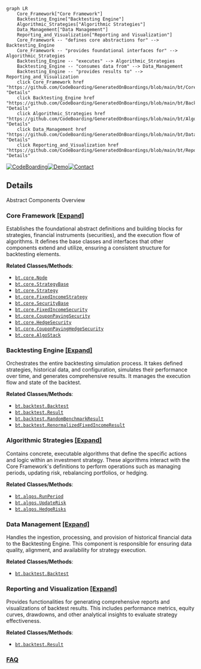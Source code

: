 ```mermaid
graph LR
    Core_Framework["Core Framework"]
    Backtesting_Engine["Backtesting Engine"]
    Algorithmic_Strategies["Algorithmic Strategies"]
    Data_Management["Data Management"]
    Reporting_and_Visualization["Reporting and Visualization"]
    Core_Framework -- "defines core abstractions for" --> Backtesting_Engine
    Core_Framework -- "provides foundational interfaces for" --> Algorithmic_Strategies
    Backtesting_Engine -- "executes" --> Algorithmic_Strategies
    Backtesting_Engine -- "consumes data from" --> Data_Management
    Backtesting_Engine -- "provides results to" --> Reporting_and_Visualization
    click Core_Framework href "https://github.com/CodeBoarding/GeneratedOnBoardings/blob/main/bt/Core_Framework.md" "Details"
    click Backtesting_Engine href "https://github.com/CodeBoarding/GeneratedOnBoardings/blob/main/bt/Backtesting_Engine.md" "Details"
    click Algorithmic_Strategies href "https://github.com/CodeBoarding/GeneratedOnBoardings/blob/main/bt/Algorithmic_Strategies.md" "Details"
    click Data_Management href "https://github.com/CodeBoarding/GeneratedOnBoardings/blob/main/bt/Data_Management.md" "Details"
    click Reporting_and_Visualization href "https://github.com/CodeBoarding/GeneratedOnBoardings/blob/main/bt/Reporting_and_Visualization.md" "Details"
```

[![CodeBoarding](https://img.shields.io/badge/Generated%20by-CodeBoarding-9cf?style=flat-square)](https://github.com/CodeBoarding/CodeBoarding)[![Demo](https://img.shields.io/badge/Try%20our-Demo-blue?style=flat-square)](https://www.codeboarding.org/demo)[![Contact](https://img.shields.io/badge/Contact%20us%20-%20contact@codeboarding.org-lightgrey?style=flat-square)](mailto:contact@codeboarding.org)

## Details

Abstract Components Overview

### Core Framework [[Expand]](./Core_Framework.md)
Establishes the foundational abstract definitions and building blocks for strategies, financial instruments (securities), and the execution flow of algorithms. It defines the base classes and interfaces that other components extend and utilize, ensuring a consistent structure for backtesting elements.


**Related Classes/Methods**:

- <a href="https://github.com/pmorissette/bt/blob/master/bt/core.py" target="_blank" rel="noopener noreferrer">`bt.core.Node`</a>
- <a href="https://github.com/pmorissette/bt/blob/master/bt/core.py" target="_blank" rel="noopener noreferrer">`bt.core.StrategyBase`</a>
- <a href="https://github.com/pmorissette/bt/blob/master/bt/core.py" target="_blank" rel="noopener noreferrer">`bt.core.Strategy`</a>
- <a href="https://github.com/pmorissette/bt/blob/master/bt/core.py" target="_blank" rel="noopener noreferrer">`bt.core.FixedIncomeStrategy`</a>
- <a href="https://github.com/pmorissette/bt/blob/master/bt/core.py" target="_blank" rel="noopener noreferrer">`bt.core.SecurityBase`</a>
- <a href="https://github.com/pmorissette/bt/blob/master/bt/core.py" target="_blank" rel="noopener noreferrer">`bt.core.FixedIncomeSecurity`</a>
- <a href="https://github.com/pmorissette/bt/blob/master/bt/core.py" target="_blank" rel="noopener noreferrer">`bt.core.CouponPayingSecurity`</a>
- <a href="https://github.com/pmorissette/bt/blob/master/bt/core.py" target="_blank" rel="noopener noreferrer">`bt.core.HedgeSecurity`</a>
- <a href="https://github.com/pmorissette/bt/blob/master/bt/core.py" target="_blank" rel="noopener noreferrer">`bt.core.CouponPayingHedgeSecurity`</a>
- <a href="https://github.com/pmorissette/bt/blob/master/bt/core.py" target="_blank" rel="noopener noreferrer">`bt.core.AlgoStack`</a>


### Backtesting Engine [[Expand]](./Backtesting_Engine.md)
Orchestrates the entire backtesting simulation process. It takes defined strategies, historical data, and configuration, simulates their performance over time, and generates comprehensive results. It manages the execution flow and state of the backtest.


**Related Classes/Methods**:

- <a href="https://github.com/pmorissette/bt/blob/master/bt/backtest.py" target="_blank" rel="noopener noreferrer">`bt.backtest.Backtest`</a>
- <a href="https://github.com/pmorissette/bt/blob/master/bt/backtest.py" target="_blank" rel="noopener noreferrer">`bt.backtest.Result`</a>
- <a href="https://github.com/pmorissette/bt/blob/master/bt/backtest.py" target="_blank" rel="noopener noreferrer">`bt.backtest.RandomBenchmarkResult`</a>
- <a href="https://github.com/pmorissette/bt/blob/master/bt/backtest.py" target="_blank" rel="noopener noreferrer">`bt.backtest.RenormalizedFixedIncomeResult`</a>


### Algorithmic Strategies [[Expand]](./Algorithmic_Strategies.md)
Contains concrete, executable algorithms that define the specific actions and logic within an investment strategy. These algorithms interact with the Core Framework's definitions to perform operations such as managing periods, updating risk, rebalancing portfolios, or hedging.


**Related Classes/Methods**:

- <a href="https://github.com/pmorissette/bt/blob/master/bt/algos.py" target="_blank" rel="noopener noreferrer">`bt.algos.RunPeriod`</a>
- <a href="https://github.com/pmorissette/bt/blob/master/bt/algos.py" target="_blank" rel="noopener noreferrer">`bt.algos.UpdateRisk`</a>
- <a href="https://github.com/pmorissette/bt/blob/master/bt/algos.py" target="_blank" rel="noopener noreferrer">`bt.algos.HedgeRisks`</a>


### Data Management [[Expand]](./Data_Management.md)
Handles the ingestion, processing, and provision of historical financial data to the Backtesting Engine. This component is responsible for ensuring data quality, alignment, and availability for strategy execution.


**Related Classes/Methods**:

- <a href="https://github.com/pmorissette/bt/blob/master/bt/backtest.py" target="_blank" rel="noopener noreferrer">`bt.backtest.Backtest`</a>


### Reporting and Visualization [[Expand]](./Reporting_and_Visualization.md)
Provides functionalities for generating comprehensive reports and visualizations of backtest results. This includes performance metrics, equity curves, drawdowns, and other analytical insights to evaluate strategy effectiveness.


**Related Classes/Methods**:

- <a href="https://github.com/pmorissette/bt/blob/master/bt/backtest.py" target="_blank" rel="noopener noreferrer">`bt.backtest.Result`</a>




### [FAQ](https://github.com/CodeBoarding/GeneratedOnBoardings/tree/main?tab=readme-ov-file#faq)